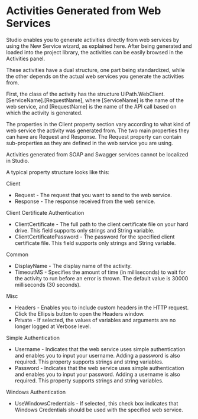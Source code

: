 ﻿# Activities Generated from Web Services

Studio enables you to generate activities directly from web services by using the New Service wizard, as explained here. After being generated and loaded into the project library, the activities can be easily browsed in the Activities panel.

These activities have a dual structure, one part being standardized, while the other depends on the actual web services you generate the activities from.

First, the class of the activity has the structure UiPath.WebClient.[ServiceName].[RequestName], where [ServiceName] is the name of the web service, and [RequestName] is the name of the API call based on which the activity is generated.

The properties in the Client property section vary according to what kind of web service the activity was generated from. The two main properties they can have are Request and Response. The Request property can contain sub-properties as they are defined in the web service you are using.

Activities generated from SOAP and Swagger services cannot be localized in Studio.

A typical property structure looks like this:

Client

* Request - The request that you want to send to the web service.
* Response - The response received from the web service.

Client Certificate Authentication

* ClientCertificate - The full path to the client certificate file on your hard drive. This field supports only strings and String variable.
* ClientCertificatePassword - The password for the specified client certificate file. This field supports only strings and String variable.

Common

* DisplayName - The display name of the activity.
* TimeoutMS - Specifies the amount of time (in milliseconds) to wait for the activity to run before an error is thrown. The default value is 30000 milliseconds (30 seconds).

Misc

* Headers - Enables you to include custom headers in the HTTP request. Click the Ellipsis button to open the Headers window.
* Private - If selected, the values of variables and arguments are no longer logged at Verbose level.

Simple Authentication

* Username - Indicates that the web service uses simple authentication and enables you to input your username. Adding a password is also required. This property supports strings and string variables.
* Password - Indicates that the web service uses simple authentication and enables you to input your password. Adding a username is also required. This property supports strings and string variables.

Windows Authentication

* UseWindowsCredentials - If selected, this check box indicates that Windows Credentials should be used with the specified web service.
